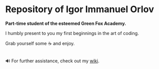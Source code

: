# Repository of Igor Immanuel Orlov
<strong>Part-time student of the esteemed Green Fox Academy.</strong>

I humbly present to you my first beginnings in the art of coding.

Grab yourself some :coffee: and enjoy.
<br/><br/>

:loud_sound: For further assistance, check out my [wiki](https://github.com/green-fox-academy/Leviathan-X/wiki).
